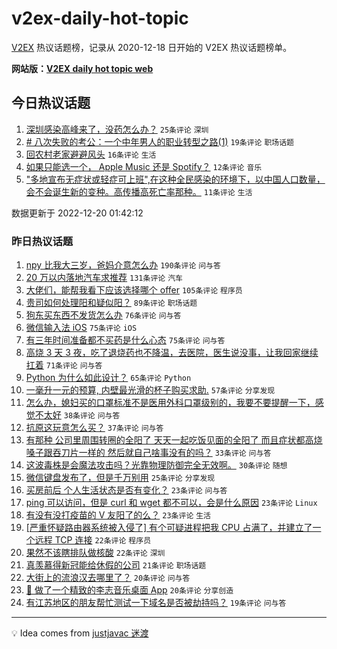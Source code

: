 # v2ex-daily-hot-topic

[V2EX](https://www.v2ex.com/) 热议话题榜，记录从 2020-12-18 日开始的 V2EX 热议话题榜单。

**网站版：[V2EX daily hot topic web](https://boojack.github.io/v2ex-daily-hot-topic-web/)**

## 今日热议话题

<!-- TODAY BEGIN -->

1. [深圳感染高峰来了，没药怎么办？](https://www.v2ex.com/t/903630) `25条评论` `深圳`
1. [# 八次失败的考公：一个中年男人的职业转型之路(1)](https://www.v2ex.com/t/903628) `19条评论` `职场话题`
1. [回农村老家避避风头](https://www.v2ex.com/t/903633) `16条评论` `生活`
1. [如果只能选一个， Apple Music 还是 Spotify？](https://www.v2ex.com/t/903631) `12条评论` `音乐`
1. ["多地宣布无症状或轻症可上班",在这种全民感染的环境下，以中国人口数量，会不会诞生新的变种。高传播高死亡率那种。](https://www.v2ex.com/t/903635) `11条评论` `生活`

数据更新于 2022-12-20 01:42:12

<!-- TODAY END -->

### 昨日热议话题

<!-- YESTERDAY BEGIN -->

1. [npy 比我大三岁，爸妈介意怎么办](https://www.v2ex.com/t/903412) `190条评论` `问与答`
1. [20 万以内落地汽车求推荐](https://www.v2ex.com/t/903417) `131条评论` `汽车`
1. [大佬们，能帮我看下应该选择哪个 offer](https://www.v2ex.com/t/903473) `105条评论` `程序员`
1. [贵司如何处理阳和疑似阳？](https://www.v2ex.com/t/903460) `89条评论` `职场话题`
1. [狗东买东西不发货怎么办](https://www.v2ex.com/t/903402) `76条评论` `问与答`
1. [微信输入法 iOS](https://www.v2ex.com/t/903443) `75条评论` `iOS`
1. [有三年时间准备都不买药是什么心态](https://www.v2ex.com/t/903408) `75条评论` `问与答`
1. [高烧 3 天 3 夜，吃了退烧药也不降温，去医院，医生说没事，让我回家继续扛着](https://www.v2ex.com/t/903425) `71条评论` `问与答`
1. [Python 为什么如此设计？](https://www.v2ex.com/t/903396) `65条评论` `Python`
1. [一毫升一元的预算, 内壁最光滑的杯子购买求助.](https://www.v2ex.com/t/903418) `57条评论` `分享发现`
1. [怎么办，媳妇买的口罩标准不是医用外科口罩级别的，我要不要提醒一下，感觉不太好](https://www.v2ex.com/t/903503) `38条评论` `问与答`
1. [抗原这玩意怎么买？](https://www.v2ex.com/t/903398) `37条评论` `问与答`
1. [有那种 公司里周围转圈的全阳了 天天一起吃饭见面的全阳了 而且症状都高烧 嗓子跟吞刀片一样的 然后就自己啥事没有的吗？](https://www.v2ex.com/t/903474) `33条评论` `问与答`
1. [这波毒株是会魔法攻击吗？光靠物理防御完全无效啊。](https://www.v2ex.com/t/903541) `30条评论` `随想`
1. [微信键盘发布了，但是千万别用](https://www.v2ex.com/t/903442) `25条评论` `分享发现`
1. [买房前后 个人生活状态是否有变化？](https://www.v2ex.com/t/903560) `23条评论` `问与答`
1. [ping 可以访问，但是 curl 和 wget 都不可以，会是什么原因](https://www.v2ex.com/t/903538) `23条评论` `Linux`
1. [有没有没打疫苗的 V 友阳了的么？](https://www.v2ex.com/t/903530) `23条评论` `生活`
1. [[严重怀疑路由器系统被入侵了] 有个可疑进程把我 CPU 占满了，并建立了一个远程 TCP 连接](https://www.v2ex.com/t/903505) `22条评论` `程序员`
1. [果然不该瞎排队做核酸](https://www.v2ex.com/t/903436) `22条评论` `深圳`
1. [真羡慕得新冠能给休假的公司](https://www.v2ex.com/t/903511) `21条评论` `职场话题`
1. [大街上的流浪汉去哪里了？](https://www.v2ex.com/t/903435) `20条评论` `问与答`
1. [🤖 做了一个精致的李志音乐桌面 App](https://www.v2ex.com/t/903400) `20条评论` `分享创造`
1. [有江苏地区的朋友帮忙测试一下域名是否被劫持吗？](https://www.v2ex.com/t/903579) `19条评论` `问与答`

<!-- YESTERDAY END -->

---

💡 Idea comes from [justjavac 迷渡](https://github.com/justjavac/)
